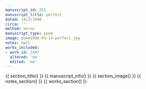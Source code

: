 ```yaml
---
manuscript_id: 251
manuscript_title: perfect
dated: 14/3/1990
circa: ''
method: xerox
manuscript_type: poem
image: poem1990-03-14-perfect.jpg
notes: null
works_included:
- work_id: 2407
  altered: 'no'
  edited: 'no'
---
```


{{ section_title() }}
{{ manuscript_info() }}
{{ section_image() }}
{{ notes_section() }}
{{ works_section() }}
